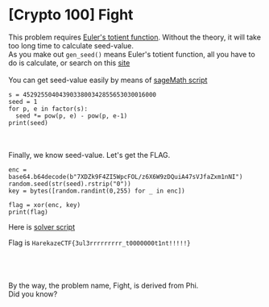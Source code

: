 # [Crypto 100] Fight  
This problem requires [Euler's totient function](https://en.wikipedia.org/wiki/Euler%27s_totient_function).
Without the theory, it will take too long time to calculate seed-value.  
As you make out `gen_seed()` means Euler's totient function, all you have to do is calculate, or search on this [site](https://www.wolframalpha.com/input/?i=totient+function+of+4529255040439033800342855653030016000)  
<br />
You can get seed-value easily by means of [sageMath script](https://github.com/ykm11/HarekazeCTF2018/blob/master/Fight/get_seed.sage)  

```get_seed.sage
s = 4529255040439033800342855653030016000
seed = 1
for p, e in factor(s):
  seed *= pow(p, e) - pow(p, e-1)
print(seed)
```

<br />
<br />
Finally, we know seed-value.  
Let's get the FLAG.  

```solver.py(partialy)
enc = base64.b64decode(b"7XDZk9F4ZI5WpcFOL/z6X6W9zDQuiA47sVJfaZxm1nNI")
random.seed(str(seed).rstrip("0"))
key = bytes([random.randint(0,255) for _ in enc])

flag = xor(enc, key)
print(flag)
```

Here is [solver script](https://github.com/ykm11/HarekazeCTF2018/blob/master/Fight/solver.py)  

Flag is `HarekazeCTF{3ul3rrrrrrrrr_t0000000t1nt!!!!!}`  
<br />  
<br />  
By the way, the problem name, Fight, is derived from Phi.  
Did you know?  

